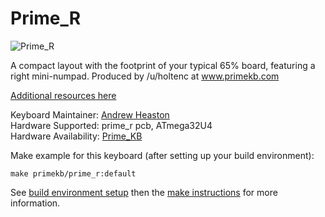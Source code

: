 # Prime_R

![Prime_R](https://i.imgur.com/ldOVlLG.jpg)

A compact layout with the footprint of your typical 65% board, featuring a right mini-numpad. Produced by /u/holtenc at www.primekb.com

[Additional resources here](https://www.primekb.com/pages/programming)

Keyboard Maintainer:  [Andrew Heaston](https://github.com/rooski15)  
Hardware Supported:  prime_r pcb, ATmega32U4  
Hardware Availability: [Prime_KB](https://www.primekb.com/)

Make example for this keyboard (after setting up your build environment):

    make primekb/prime_r:default

See [build environment setup](https://docs.qmk.fm/build_environment_setup.html) then the [make instructions](https://docs.qmk.fm/make_instructions.html) for more information.

